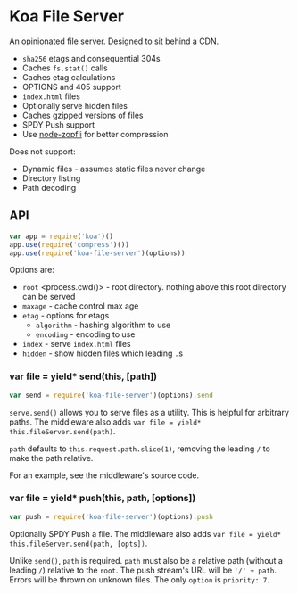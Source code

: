 
# Koa File Server

An opinionated file server. Designed to sit behind a CDN.

- `sha256` etags and consequential 304s
- Caches `fs.stat()` calls
- Caches etag calculations
- OPTIONS and 405 support
- `index.html` files
- Optionally serve hidden files
- Caches gzipped versions of files
- SPDY Push support
- Use [node-zopfli](https://github.com/pierreinglebert/node-zopfli) for better compression

Does not support:

- Dynamic files - assumes static files never change
- Directory listing
- Path decoding

## API

```js
var app = require('koa')()
app.use(require('compress')())
app.use(require('koa-file-server')(options))
```

Options are:

- `root` <process.cwd()> - root directory. nothing above this root directory can be served
- `maxage` - cache control max age
- `etag` - options for etags
  - `algorithm` <sha256> - hashing algorithm to use
  - `encoding` <base64> - encoding to use
- `index` - serve `index.html` files
- `hidden` <false> - show hidden files which leading `.`s

### var file = yield* send(this, [path])

```js
var send = require('koa-file-server')(options).send
```

`serve.send()` allows you to serve files as a utility.
This is helpful for arbitrary paths.
The middleware also adds `var file = yield* this.fileServer.send(path)`.

`path` defaults to `this.request.path.slice(1)`,
removing the leading `/` to make the path relative.

For an example, see the middleware's source code.

### var file = yield* push(this, path, [options])

```js
var push = require('koa-file-server')(options).push
```

Optionally SPDY Push a file.
The middleware also adds `var file = yield* this.fileServer.send(path, [opts])`.

Unlike `send()`, `path` is required.
`path` must also be a relative path (without a leading `/`) relative to the `root`.
The push stream's URL will be `'/' + path`.
Errors will be thrown on unknown files.
The only `option` is `priority: 7`.

